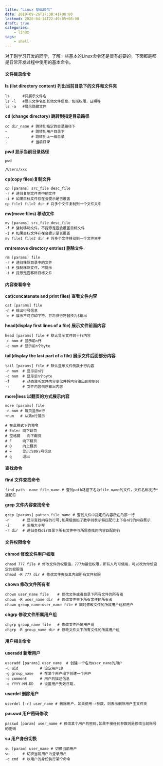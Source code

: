 ```yaml
---
title: "Linux 基础命令"
date: 2019-09-26T17:30:41+08:00
lastmod: 2020-04-14T22:49:05+08:00
draft: true
categories:
    - linux
tags:
    - shell
---
```


对于刚学习开发的同学，了解一些基本的Linux命令还是很有必要的，下面都是都是日常开发过程中使用的基本命令。

<!--more-->

#### 文件目录命令

**ls (list directory content) 列出当前目录下的文件和文件夹**

```shell
ls		#只展示文件名
ls -l	#展示文件名即其他文件信息，包括权限，日期等
ls -a	#展示隐藏文件
```

**cd (change directory) 跳转到指定目录路径**

```shell
cd dir_name # 跳转到指定的目录路径下
~ 			# 跳转到用户目录下
.. 			# 跳转到上一级目录
. 			# 当前目录
```

**pwd 显示当前目录路径**

```shell
pwd

/Users/xxx
```

**cp(copy files)复制文件**

```shell
cp [params] src_file desc_file
-r # 递归复制文件夹中的文件
-i # 如果目标文件存在会提示是否覆盖
cp file1 file2 dir # 将多个文件复制到一个文件夹中
```

**mv(move files) 移动文件**

```shell
mv [params] src_file desc_file
-f # 强制移动文件，不提示是否会覆盖目标文件
-i # 如果目标文件存在会提示是否覆盖
mv file1 file2 dir # 将多个文件移动到一个文件夹中
```

**rm(remove directory entries) 删除文件**

```shell
rm [params] file
-r # 递归移除目录中的文件
-f # 强制移除文件，不提示
-i # 提示是否移除目标文件
```



#### 内容查看命令

**cat(concatenate and print files) 查看文件内容**

```shell
cat [params] file
-n # 输出行号信息
-e # 展示不可打印字符，并将换行符替换为$输出
```

**head(display first lines of a file) 展示文件前面内容**

```shell
head [params] file # 默认显示文件前十行内容
-n num # 显示前n行
-c num # 显示前n个byte
```

**tail(display the last part of a file) 展示文件后面部分内容**

```shell
tail [params] file # 默认显示文件倒数十行内容
-n num	# 显示后n行
-c num	# 显示后n个byte
-f		# 动态监听文件内容变化并将内容输出到控制台
-r		# 文件内容倒序输出内容
```

**more|less 以翻页的方式展示内容**

```shell
more [params] file
-n num # 每页显示n行
+num   # 从第n行展示

# 在此模式下的命令
# Enter	向下翻页
# 空格键	向下翻页
# F		向下翻页
# B		向上翻页
# =		显示当前行号信息
# q		退出
```



#### 查找命令

**find 文件查找命令**

```shell
find path -name file_name # 查找path路径下名为file_name的文件，文件名称支持*通配符
```

**grep 文件内容查找命令**

```shell
grep [params] patten file_name # 查找文件中指定的内容所在的那一行
-n 		# 显示查找内容的行号,如果后面加了数字则表示将匹配行上下各n行的内容展示
-i 		# 忽略大小写
-r dir	# 递归查找dir目录下所有文件中与所需查找的内容匹配的行
```



#### 文件权限命令

**chmod 修改文件用户权限**

```shell
chmod 777 file # 修改文件的权限值，777为最低权限，所有人均可使用，可以改为你想设定的权限值
chmod -R 777 dir # 修改文件夹及其内部所有文件权限
```

**chown 修改文件所有者**

```shell
chown user_name file 	# 修改文件或者目录下所有文件的所有者
chown -R user_name dir	# 修改文件夹下所有文件的所有者
chown group_name:user_name file # 同时修改文件的所属用户组和用户
```

**chgrp 修改文件所属用户组**

```shell
chgrp group_name file	# 修改文件所属用户组
chgrp -R group_name dir	# 修改文件夹下所有文件的所属用户组
```



#### 用户相关命令

**useradd 新增用户**

```shell
useradd [params] user_name	# 创建一个名为user_name的用户
-u uid			# 设定用户ID
-g group_name	# 在某个用户组下创建一个用户
-c comment		# 用户的描述信息
-e YYYY-MM-DD	# 设置用户失效日期，
```

**userdel 删除用户**

```shell
userdel [-r] user_name # 删除用户，如果使用-r参数，则表示删除用户主文件夹
```

**passwd 用户密码修改**

```shell
passwd [param] user_name # 修改某个用户的密码,如果不接任何参数则是修改当前账号的密码
```

**su 用户身份切换**

```shell
su [param] user_name # 切换当前用户
su - 	# 切换当前用户为登录用户
-c cmd	# 以用户的身份执行某个命令
```
